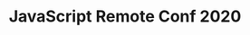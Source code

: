 ---
title: JavaScript Remote Conf 2020
description: Online Conference about JavaScript by JavaScript Experts
topic: JavaScript and Front-End Development
keywords: JavaScript, HTML, CSS, Front-End, JS, Conference, Learning, Keeping Current
layout: layouts/conference.njk
start_date: 2020-05-14
end_date: 2020-05-15
registration_url: https://www.eventbrite.com/e/javascript-remote-conf-2020-tickets-98023215075
cfp_url: https://chuck193704.typeform.com/to/XXLjow
hero_image: /images/conferences/laptop.jpg
---